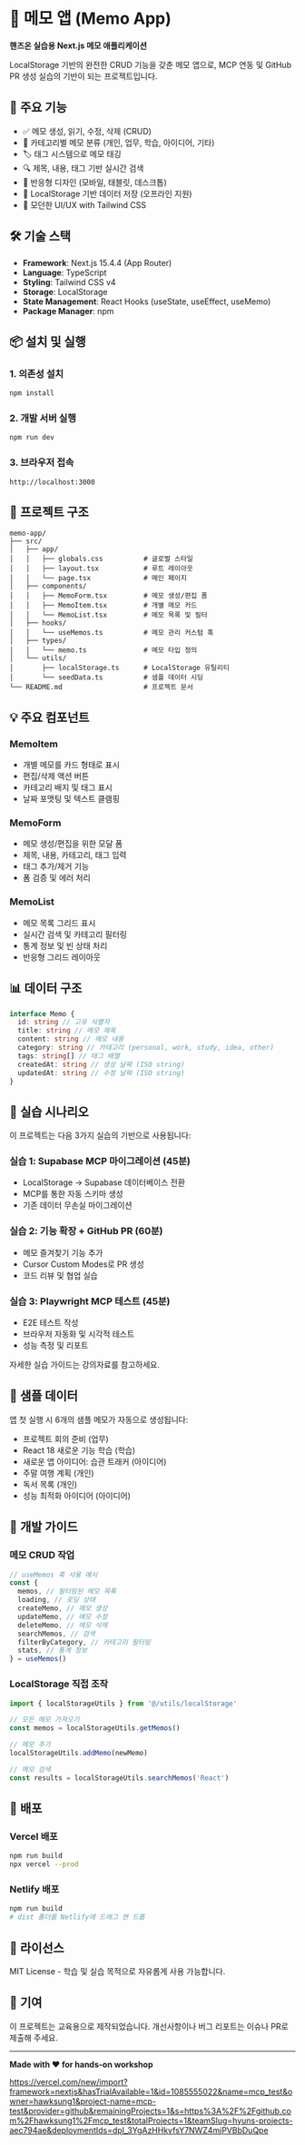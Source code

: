 # 📝 메모 앱 (Memo App)

**핸즈온 실습용 Next.js 메모 애플리케이션**

LocalStorage 기반의 완전한 CRUD 기능을 갖춘 메모 앱으로, MCP 연동 및 GitHub PR 생성 실습의 기반이 되는 프로젝트입니다.

## 🚀 주요 기능

- ✅ 메모 생성, 읽기, 수정, 삭제 (CRUD)
- 📂 카테고리별 메모 분류 (개인, 업무, 학습, 아이디어, 기타)
- 🏷️ 태그 시스템으로 메모 태깅
- 🔍 제목, 내용, 태그 기반 실시간 검색
- 📱 반응형 디자인 (모바일, 태블릿, 데스크톱)
- 💾 LocalStorage 기반 데이터 저장 (오프라인 지원)
- 🎨 모던한 UI/UX with Tailwind CSS

## 🛠 기술 스택

- **Framework**: Next.js 15.4.4 (App Router)
- **Language**: TypeScript
- **Styling**: Tailwind CSS v4
- **Storage**: LocalStorage
- **State Management**: React Hooks (useState, useEffect, useMemo)
- **Package Manager**: npm

## 📦 설치 및 실행

### 1. 의존성 설치

```bash
npm install
```

### 2. 개발 서버 실행

```bash
npm run dev
```

### 3. 브라우저 접속

```
http://localhost:3000
```

## 📁 프로젝트 구조

```
memo-app/
├── src/
│   ├── app/
│   │   ├── globals.css          # 글로벌 스타일
│   │   ├── layout.tsx           # 루트 레이아웃
│   │   └── page.tsx             # 메인 페이지
│   ├── components/
│   │   ├── MemoForm.tsx         # 메모 생성/편집 폼
│   │   ├── MemoItem.tsx         # 개별 메모 카드
│   │   └── MemoList.tsx         # 메모 목록 및 필터
│   ├── hooks/
│   │   └── useMemos.ts          # 메모 관리 커스텀 훅
│   ├── types/
│   │   └── memo.ts              # 메모 타입 정의
│   └── utils/
│       ├── localStorage.ts      # LocalStorage 유틸리티
│       └── seedData.ts          # 샘플 데이터 시딩
└── README.md                    # 프로젝트 문서
```

## 💡 주요 컴포넌트

### MemoItem

- 개별 메모를 카드 형태로 표시
- 편집/삭제 액션 버튼
- 카테고리 배지 및 태그 표시
- 날짜 포맷팅 및 텍스트 클램핑

### MemoForm

- 메모 생성/편집을 위한 모달 폼
- 제목, 내용, 카테고리, 태그 입력
- 태그 추가/제거 기능
- 폼 검증 및 에러 처리

### MemoList

- 메모 목록 그리드 표시
- 실시간 검색 및 카테고리 필터링
- 통계 정보 및 빈 상태 처리
- 반응형 그리드 레이아웃

## 📊 데이터 구조

```typescript
interface Memo {
  id: string // 고유 식별자
  title: string // 메모 제목
  content: string // 메모 내용
  category: string // 카테고리 (personal, work, study, idea, other)
  tags: string[] // 태그 배열
  createdAt: string // 생성 날짜 (ISO string)
  updatedAt: string // 수정 날짜 (ISO string)
}
```

## 🎯 실습 시나리오

이 프로젝트는 다음 3가지 실습의 기반으로 사용됩니다:

### 실습 1: Supabase MCP 마이그레이션 (45분)

- LocalStorage → Supabase 데이터베이스 전환
- MCP를 통한 자동 스키마 생성
- 기존 데이터 무손실 마이그레이션

### 실습 2: 기능 확장 + GitHub PR (60분)

- 메모 즐겨찾기 기능 추가
- Cursor Custom Modes로 PR 생성
- 코드 리뷰 및 협업 실습

### 실습 3: Playwright MCP 테스트 (45분)

- E2E 테스트 작성
- 브라우저 자동화 및 시각적 테스트
- 성능 측정 및 리포트

자세한 실습 가이드는 강의자료를 참고하세요.

## 🎨 샘플 데이터

앱 첫 실행 시 6개의 샘플 메모가 자동으로 생성됩니다:

- 프로젝트 회의 준비 (업무)
- React 18 새로운 기능 학습 (학습)
- 새로운 앱 아이디어: 습관 트래커 (아이디어)
- 주말 여행 계획 (개인)
- 독서 목록 (개인)
- 성능 최적화 아이디어 (아이디어)

## 🔧 개발 가이드

### 메모 CRUD 작업

```typescript
// useMemos 훅 사용 예시
const {
  memos, // 필터링된 메모 목록
  loading, // 로딩 상태
  createMemo, // 메모 생성
  updateMemo, // 메모 수정
  deleteMemo, // 메모 삭제
  searchMemos, // 검색
  filterByCategory, // 카테고리 필터링
  stats, // 통계 정보
} = useMemos()
```

### LocalStorage 직접 조작

```typescript
import { localStorageUtils } from '@/utils/localStorage'

// 모든 메모 가져오기
const memos = localStorageUtils.getMemos()

// 메모 추가
localStorageUtils.addMemo(newMemo)

// 메모 검색
const results = localStorageUtils.searchMemos('React')
```

## 🚀 배포

### Vercel 배포

```bash
npm run build
npx vercel --prod
```

### Netlify 배포

```bash
npm run build
# dist 폴더를 Netlify에 드래그 앤 드롭
```

## 📄 라이선스

MIT License - 학습 및 실습 목적으로 자유롭게 사용 가능합니다.

## 🤝 기여

이 프로젝트는 교육용으로 제작되었습니다. 개선사항이나 버그 리포트는 이슈나 PR로 제출해 주세요.

---

**Made with ❤️ for hands-on workshop**


https://vercel.com/new/import?framework=nextjs&hasTrialAvailable=1&id=1085555022&name=mcp_test&owner=hawksung1&project-name=mcp-test&provider=github&remainingProjects=1&s=https%3A%2F%2Fgithub.com%2Fhawksung1%2Fmcp_test&totalProjects=1&teamSlug=hyuns-projects-aec794ae&deploymentIds=dpl_3YgAzHHkvfsY7NWZ4mjPVBbDuQpe